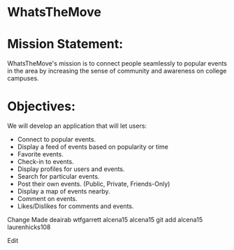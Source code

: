 # WhatsTheMove

# Mission Statement:
WhatsTheMove's mission is to connect people seamlessly to popular events in the area by increasing the sense of community and awareness on college campuses. 

# Objectives:
We will develop an application that will let users:
  - Connect to popular events.
  - Display a feed of events based on popularity or time
  - Favorite events.
  - Check-in to events.
  - Display profiles for users and events.
  - Search for particular events.
  - Post their own events. (Public, Private, Friends-Only)
  - Display a map of events nearby.
  - Comment on events.
  - Likes/Dislikes for comments and events.

Change Made
deairab
wtfgarrett
alcena15
alcena15 git add
alcena15
laurenhicks108

Edit
